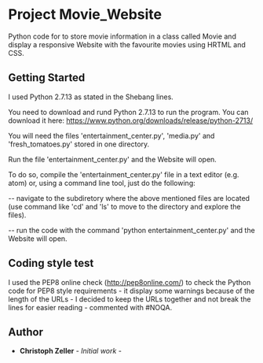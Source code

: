 # Project Movie_Website

Python code for to store movie information in a class called Movie and display a responsive Website with the favourite movies using HRTML and CSS.

## Getting Started

I used Python 2.7.13 as stated in the Shebang lines.

You need to download and rund Python 2.7.13 to run the program.
You can download it here: https://www.python.org/downloads/release/python-2713/

You will need the files 'entertainment_center.py', 'media.py' and 'fresh_tomatoes.py' stored in one directory.

Run the file 'entertainment_center.py' and the Website will open.

To do so, compile the 'entertainment_center.py' file in a text editor (e.g. atom) or, using a command line tool, just do the following:

-- navigate to the subdiretory where the above mentioned files are located (use command like 'cd' and 'ls' to move to the directory and explore the files).

-- run the code with the command 'python entertainment_center.py' and the Website will open.

## Coding style test

I used the PEP8 online check (http://pep8online.com/) to check the Python code for PEP8 style requirements - it display some warnings because of the length of the URLs - I decided to keep the URLs together and not break the lines for easier reading - commented with #NOQA.

## Author

* **Christoph Zeller** - *Initial work* -
